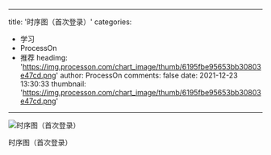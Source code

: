 
---
title: '时序图（首次登录）'
categories: 
 - 学习
 - ProcessOn
 - 推荐
headimg: 'https://img.processon.com/chart_image/thumb/6195fbe95653bb30803e47cd.png'
author: ProcessOn
comments: false
date: 2021-12-23 13:30:33
thumbnail: 'https://img.processon.com/chart_image/thumb/6195fbe95653bb30803e47cd.png'
---

<div>   
<img class="thumb" alt="时序图（首次登录）" src="https://img.processon.com/chart_image/thumb/6195fbe95653bb30803e47cd.png" referrerpolicy="no-referrer">
<p>时序图（首次登录）</p>  
</div>
            